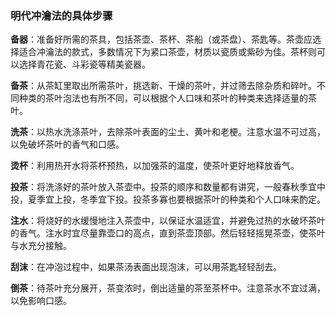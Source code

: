 ### 明代冲瀹法的具体步骤

**备器**：准备好所需的茶具，包括茶壶、茶杯、茶船（或茶盘）、茶匙等。茶壶应选择适合冲瀹法的款式，多数情况下为紧口茶壶，材质以瓷质或紫砂为佳。茶杯则可以选择青花瓷、斗彩瓷等精美瓷器。

**备茶**：从茶缸里取出所需茶叶，挑选新、干燥的茶叶，并过筛去除杂质和碎叶。不同种类的茶叶泡法也有所不同，可以根据个人口味和茶叶的种类来选择适量的茶叶。

**洗茶**：以热水洗涤茶叶，去除茶叶表面的尘土、黄叶和老梗。注意水温不可过高，以免破坏茶叶的香气和口感。

**烫杯**：利用热开水将茶杯预热，以加强茶的温度，使茶叶更好地释放香气。

**投茶**：将洗涤好的茶叶放入茶壶中。投茶的顺序和数量都有讲究，一般春秋季宜中投，夏季宜上投，冬季宜下投。投茶多寡也要根据茶叶的种类和个人口味来酌定。

**注水**：将烧好的水缓慢地注入茶壶中，以保证水温适宜，并避免过热的水破坏茶叶的香气。注水时宜尽量靠壶口的高点，直到茶壶顶部。然后轻轻摇晃茶壶，使茶叶与水充分接触。

**刮沫**：在冲泡过程中，如果茶汤表面出现泡沫，可以用茶匙轻轻刮去。

**倒茶**：待茶叶充分展开，茶变浓时，倒出适量的茶至茶杯中。注意茶水不宜过满，以免影响口感。

